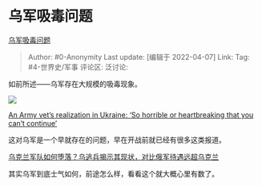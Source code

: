 # 乌军吸毒问题
[乌军吸毒问题](https://zhuanlan.zhihu.com/p/494652620)

> Author: #0-Anonymity
> Last update: [编辑于 2022-04-07]
> Link:
> Tag: #4-世界史/军事
> 评论区:
> 泛讨论:

如前所述——乌军存在大规模的吸毒现象。

![](https://pic3.zhimg.com/v2-e41dc9e2b7a5bb056d32f529504d4706_b.jpg)

[An Army vet’s realization in Ukraine: ‘So horrible or heartbreaking that you can’t continue’](https://link.zhihu.com/?target=https%3A//taskandpurpose.com/news/ukraine-russia-war-army-veteran-volunteer/%3Famp)

这对乌军是一个早就存在的问题，早在开战前就已经有很多这类报道。

[乌克兰军队如何堕落？乌逃兵揭示其现状，对比俄军待遇远超乌克兰​](https://link.zhihu.com/?target=https%3A//xw.qq.com/cmsid/20210228A07ICI00%3Ff%3Dnewdc)

其实乌军到底士气如何，前途怎么样，看看这个就大概心里有数了。
